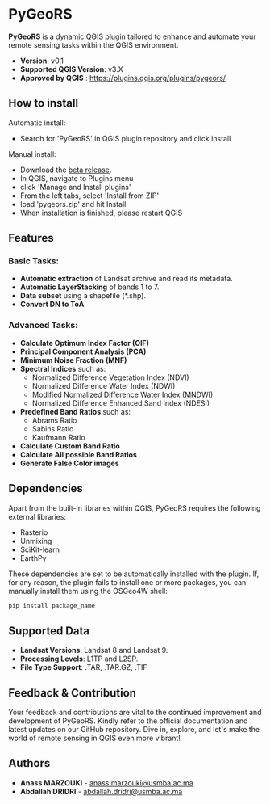 # PyGeoRS

**PyGeoRS** is a dynamic QGIS plugin tailored to enhance and automate your remote sensing tasks within the QGIS environment.

- **Version**: v0.1
- **Supported QGIS Version**: v3.X
- **Approved by QGIS** : https://plugins.qgis.org/plugins/pygeors/
## How to install
Automatic install:
- Search for 'PyGeoRS' in QGIS plugin repository and click install
  
Manual install:
- Download the [beta release](https://github.com/AnassMarzouki/PyGeoRS/releases/download/v0.1/pygeors.zip).
- In QGIS, navigate to Plugins menu
- click 'Manage and Install plugins'
- From the left tabs, select 'Install from ZIP'
- load 'pygeors.zip' and hit Install
- When installation is finished, please restart QGIS

## Features

### Basic Tasks:
- **Automatic extraction** of Landsat archive and read its metadata.
- **Automatic LayerStacking** of bands 1 to 7.
- **Data subset** using a shapefile (*.shp).
- **Convert DN to ToA**.
  
### Advanced Tasks:
- **Calculate Optimum Index Factor (OIF)**
- **Principal Component Analysis (PCA)**
- **Minimum Noise Fraction (MNF)**
- **Spectral Indices** such as:
  - Normalized Difference Vegetation Index (NDVI)
  - Normalized Difference Water Index (NDWI)
  - Modified Normalized Difference Water Index (MNDWI)
  - Normalized Difference Enhanced Sand Index (NDESI)
- **Predefined Band Ratios** such as:
  - Abrams Ratio
  - Sabins Ratio
  - Kaufmann Ratio
- **Calculate Custom Band Ratio**
- **Calculate All possible Band Ratios**
- **Generate False Color images**

## Dependencies

Apart from the built-in libraries within QGIS, PyGeoRS requires the following external libraries:

- Rasterio
- Unmixing
- SciKit-learn
- EarthPy

These dependencies are set to be automatically installed with the plugin. If, for any reason, the plugin fails to install one or more packages, you can manually install them using the OSGeo4W shell:

```bash
pip install package_name
```

## Supported Data

- **Landsat Versions**: Landsat 8 and Landsat 9.
- **Processing Levels**: L1TP and L2SP.
- **File Type Support**: .TAR, .TAR.GZ, .TIF

## Feedback & Contribution

Your feedback and contributions are vital to the continued improvement and development of PyGeoRS. Kindly refer to the official documentation and latest updates on our GitHub repository. Dive in, explore, and let's make the world of remote sensing in QGIS even more vibrant!

## Authors
- **Anass MARZOUKI** - anass.marzouki@usmba.ac.ma
- **Abdallah DRIDRI** - abdallah.dridri@usmba.ac.ma
